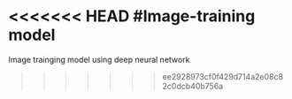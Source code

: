 <<<<<<< HEAD
#Image-training model
=======
Image trainging model using deep neural network
>>>>>>> ee2928973cf0f429d714a2e08c82c0dcb40b756a
